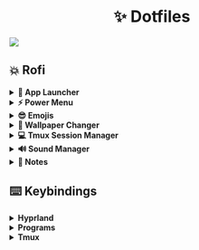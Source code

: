 <h1 align="center">✨ Dotfiles</h1>

![](https://github.com/Axenide/Dotfiles/assets/66109459/bee2f254-2ed9-4d78-9c33-85a34fbce07e)

## 💥 Rofi
<b>
<details>
  <summary>🚀 App Launcher</summary>
  <img src="https://github.com/Axenide/Dotfiles/assets/66109459/21526780-7475-4602-879c-a41068a9ba97">
</details>

<details>
  <summary>⚡ Power Menu</summary>
  <img src="https://github.com/Axenide/Dotfiles/assets/66109459/686ca869-9db2-46ce-88de-a241fd084ac9">
</details>

<details>
  <summary>😎 Emojis</summary>
  <img src="https://github.com/Axenide/Dotfiles/assets/66109459/829217a1-451d-4c33-b051-f7714b100245">
</details>

<details>
  <summary>🎨 Wallpaper Changer</summary>
  <img src="https://github.com/Axenide/Dotfiles/assets/66109459/85ac16a4-8ec8-4f59-a197-49e2c3ea91d8">
</details>

<details>
  <summary>💻 Tmux Session Manager</summary>
  <img src="https://github.com/Axenide/Dotfiles/assets/66109459/df531fce-184a-4b80-82d0-2e7da3e7f0dc">
</details>

<details>
  <summary>🔊 Sound Manager</summary>
  <img src="https://github.com/Axenide/Dotfiles/assets/66109459/3cbbdba4-8036-463c-8553-dfc3b1ffab69">
</details>

<details>
  <summary>📝 Notes</summary>
  <img src="https://github.com/Axenide/Dotfiles/assets/66109459/3d0b78aa-9f5a-416e-b3fe-f65ca28c9dca">
</details>
</b>

## ⌨️ Keybindings

<details>
<summary><b>Hyprland</b></summary>

| Keys                                         | Action                          |
|---------------------------------------------:|:--------------------------------|
| `SUPER + C`                                  | Close window                    |
| `SUPER + SHIFT + Escape`                     | Exit Hyprland                   |
| `SUPER + B`                                  | Hide Waybar                     |
| `SUPER + ALT + B`                            | Restart Waybar                  |
| `SUPER + Space`                              | Toggle tiled/floating           |
| `SUPER + P`                                  | Toggle pseudo-tiling            |
| `SUPER + D`                                  | Toggle split                    |
| `SUPER + F`                                  | Fullscreen                      |
| `SUPER + SHIFT + F`                          | Fake Fullscreen                 |
| `SUPER + ALT + F`                            | Maximize                        |
| `SUPER + Y`                                  | Pin window                      |
| `SUPER + G`                                  | Center window                   |
| `SUPER + Arrows or H,J,K,L`                  | Move window focus               |
| `SUPER + SHIFT + Arrows or H,J,K,L`          | Move tiled window               |
| `SUPER + CONTROL + Arrows or H,J,K,L`        | Resize window                   |
| `SUPER + ALT + Arrows or H,J,K,L`            | Move floating window            |
| `SUPER + [1-9][0]`                           | Change workspace [1-10]         |
| `SUPER + SHIFT + [1-9][0]`                   | Move window to workspace [1-10] |
| `SUPER + Z`                                  | Go to previous workspace        |
| `SUPER + SHIFT + Z`<br>`SUPER + Scroll Down` | Go to previous active workspace |
| `SUPER + X`                                  | Go to next workspace            |
| `SUPER + SHIFT + X`<br>`SUPER + Scroll Up`   | Go to next active workspace     |
| `SUPER + Left Click`                         | Drag window                     |
| `SUPER + Right Click`                        | Drag resize window              |

</details>

<details>
<summary><b>Programs</b></summary>

| Keys                                         | Action                          |
|---------------------------------------------:|:--------------------------------|
| `SUPER + RETURN`                             | Open Kitty terminal             |
| `SUPER + SHIFT + RETURN`                     | Open floating Kitty terminal    |
| `SUPER + ALT + RETURN`                       | Open Kitty with slurp           |
| `SUPER + T`                                  | Tmux Session Manager            |
| `SUPER + E`                                  | File explorer                   |
| `SUPER + SHIFT + E`                          | Floating file explorer          |
| `SUPER + W`                                  | Firefox                         |
| `SUPER + SHIFT + W`                          | Private Firefox                 |
| `SUPER + R`                                  | App Launcher                    |
| `SUPER + Escape`                             | Powermenu                       |
| `SUPER + .`                                  | Emojis                          |
| `SUPER + ,`                                  | Wallpaper Selector              |
| `SUPER + V`                                  | Sound Manager                   |
| `SUPER + N`                                  | Notes                           |
| `Print`                                      | Save and copy screenshot        |
| `SHIFT + Print`                              | Copy screenshot                 |
| `SUPER + S`                                  | Save and copy area screenshot   |
| `SUPER + SHIFT + S`                          | Copy area screenshot            |

</details>

<details>
<summary><b>Tmux</b></summary>

***PREFIX** is set to `CTRL + Space`.*
| Keys                | Action                          |
|--------------------:|:--------------------------------|
| `PREFIX + c`        | Create window                   |
| `SHIFT + ALT + H,L` | Navigate windows                |
| `PREFIX + [1-9]`    | Change to window from 1 to 9    |
| `PREFIX + &`        | Kill window                     |
| `PREFIX + /`        | Vertical split                  |
| `PREFIX + -`        | Horizontal split                |
| `CTRL + H,J,K,L`    | Navigate panes                  |
| `PREFIX + { or }`   | Swap pane position              |
| `PREFIX + q`        | Go to pane pressing a number    |
| `PREFIX + x`        | Kill pane                       |
| `PREFIX + s`        | List sessions                   |
| `PREFIX + w`        | List windows                    |
| `PREFIX + [`        | Yank mode (copy)                |
| `v`                 | Start selection                 |
| `CTRL + v`          | Toggle rectangle/line selection |
| `y`                 | Yank selection                  |

</details>
